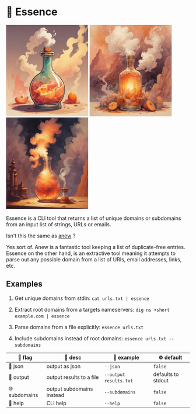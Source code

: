 # 🌱 Essence
<p float="left">
  <img src="./static/essence.jpeg" width="225" height="250" />
  <img src="./static/miasma.jpeg" width="225" height="250" />
  <img src="./static/smoke.jpeg" width="225" height="250" />
</p>

Essence is a CLI tool that returns a list of unique domains or subdomains from an input list of strings, URLs or emails.



Isn't this the same as [anew](https://github.com/tomnomnom/anew) ? 

Yes sort of. Anew is a fantastic tool keeping a list of duplicate-free entries. Essence on the other hand, is an extractive tool meaning it attempts to parse out any possible domain from a list of URIs, email addresses, links, etc. 



## Examples 
1. Get unique domains from stdin: `cat urls.txt | essence`

1. Extract root domains from a targets nameservers: `dig ns +short example.com | essence`

1. Parse domains from a file explicitly: `essence urls.txt`

1. Include subdomains instead of root domains: `essence urls.txt --subdomains`


| 🎌 flag             | 📖 desc                                           | 📄 example                          | ⚙️ default                                                                                                                                                             |
| ------------------ | ------------------------------------------------ | ---------------------------------- | --------------------------------------------------------------------------------------------------------------------------------------------------------------------- |
| 🧾 json             | output as json                                   | `--json`                           | `false`                                                                                                                                                               |                                                   |
| 📜 output           | output results to a file                         | `--output results.txt`             | defaults to stdout  
| 🌐 subdomains           | output subdomains instead                         | `--subdomains`             | `false`  
| 📙 help           | CLI help                         | `--help`             | `false`  
